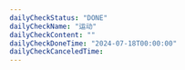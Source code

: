 ```yaml
---
dailyCheckStatus: "DONE"
dailyCheckName: "运动"
dailyCheckContent: ""
dailyCheckDoneTime: "2024-07-18T00:00:00"
dailyCheckCanceledTime:
---
```


